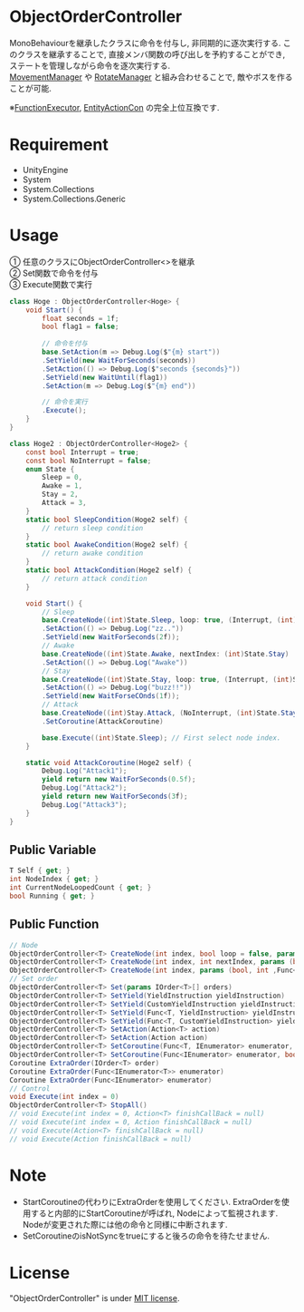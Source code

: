 # ObjectOrderController

MonoBehaviourを継承したクラスに命令を付与し, 非同期的に逐次実行する.
このクラスを継承することで, 直接メンバ関数の呼び出しを予約することができ, ステートを管理しながら命令を逐次実行する.\
[MovementManager](https://github.com/kuritaro1122/MovementManager/) や [RotateManager](https://github.com/kuritaro1122/RotateManager) と組み合わせることで, 敵やボスを作ることが可能.

※[FunctionExecutor](https://github.com/kuritaro1122/FunctionExecutor/), [EntityActionCon](https://github.com/kuritaro1122/EntityActionCon) の完全上位互換です.

# Requirement

* UnityEngine
* System
* System.Collections
* System.Collections.Generic

# Usage
① 任意のクラスにObjectOrderController<>を継承\
② Set関数で命令を付与\
③ Execute関数で実行
```cs
class Hoge : ObjectOrderController<Hoge> {
    void Start() {
        float seconds = 1f;
        bool flag1 = false;
        
        // 命令を付与
        base.SetAction(m => Debug.Log($"{m} start"))
        .SetYield(new WaitForSeconds(seconds))
        .SetAction(() => Debug.Log($"seconds {seconds}"))
        .SetYield(new WaitUntil(flag1))
        .SetAction(m => Debug.Log($"{m} end"))

        // 命令を実行
        .Execute();
    }
}
```
```cs
class Hoge2 : ObjectOrderController<Hoge2> {
    const bool Interrupt = true;
    const bool NoInterrupt = false;
    enum State {
        Sleep = 0,
        Awake = 1,
        Stay = 2,
        Attack = 3,
    }
    static bool SleepCondition(Hoge2 self) {
        // return sleep condition
    }
    static bool AwakeCondition(Hoge2 self) {
        // return awake condition
    }
    static bool AttackCondition(Hoge2 self) {
        // return attack condition
    }

    void Start() {
        // Sleep
        base.CreateNode((int)State.Sleep, loop: true, (Interrupt, (int)State.Awake, AwakeCondition))
        .SetAction(() => Debug.Log("zz.."))
        .SetYield(new WaitForSeconds(2f));
        // Awake
        base.CreateNode((int)State.Awake, nextIndex: (int)State.Stay)
        .SetAction(() => Debug.Log("Awake"))
        // Stay
        base.CreateNode((int)State.Stay, loop: true, (Interrupt, (int)State.Attack, AttackCondition), (Interrupt, (int)State.Sleep), SleepCondition)
        .SetAction(() => Debug.Log("buzz!!"))
        .SetYield(new WaitForseCOnds(1f));
        // Attack
        base.CreateNode((int)Stay.Attack, (NoInterrupt, (int)State.Stay, s => !AttackCondition(s)))
        .SetCoroutine(AttackCoroutine)

        base.Execute((int)State.Sleep); // First select node index.
    }

    static void AttackCoroutine(Hoge2 self) {
        Debug.Log("Attack1");
        yield return new WaitForSeconds(0.5f);
        Debug.Log("Attack2");
        yield return new WaitForSeconds(3f);
        Debug.Log("Attack3");
    }
}
```

## Public Variable
```cs
T Self { get; }
int NodeIndex { get; }
int CurrentNodeLoopedCount { get; }
bool Running { get; }
```
## Public Function
```cs
// Node
ObjectOrderController<T> CreateNode(int index, bool loop = false, params (bool, int, Func<T, bool>)[] nodeTransitions)
ObjectOrderController<T> CreateNode(int index, int nextIndex, params (bool, int, Func<T, bool>)[] nodeTransitions)
ObjectOrderController<T> CreateNode(int index, params (bool, int ,Func<T, bool>)[] nodeTransitions)
// Set order
ObjectOrderController<T> Set(params IOrder<T>[] orders)
ObjectOrderController<T> SetYield(YieldInstruction yieldInstruction)
ObjectOrderController<T> SetYield(CustomYieldInstruction yieldInstruction)
ObjectOrderController<T> SetYield(Func<T, YieldInstruction> yieldInstruction)
ObjectOrderController<T> SetYield(Func<T, CustomYieldInstruction> yieldInstruction)
ObjectOrderController<T> SetAction(Action<T> action)
ObjectOrderController<T> SetAction(Action action)
ObjectOrderController<T> SetCoroutine(Func<T, IEnumerator> enumerator, bool isNotSync = false)
ObjectOrderController<T> SetCoroutine(Func<IEnumerator> enumerator, bool isNotSync = false)
Coroutine ExtraOrder(IOrder<T> order)
Coroutine ExtraOrder(Func<IEnumerator<T>> enumerator)
Coroutine ExtraOrder(Func<IEnumerator> enumerator)
// Control
void Execute(int index = 0)
ObjectOrderController<T> StopAll()
// void Execute(int index = 0, Action<T> finishCallBack = null)
// void Execute(int index = 0, Action finishCallBack = null)
// void Execute(Action<T> finishCallBack = null)
// void Execute(Action finishCallBack = null)
```

# Note
* StartCoroutineの代わりにExtraOrderを使用してください. ExtraOrderを使用すると内部的にStartCoroutineが呼ばれ, Nodeによって監視されます. Nodeが変更された際には他の命令と同様に中断されます.
* SetCoroutineのisNotSyncをtrueにすると後ろの命令を待たせません.

# License

"ObjectOrderController" is under [MIT license](https://en.wikipedia.org/wiki/MIT_License).
